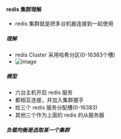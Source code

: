 #### redis 集群理解

+ redis 集群就是把多台机器连接到一起使用

##### 理解
+ redis Cluster 采用哈希分区(0-16383个槽)
+ ![image](https://upload-images.jianshu.io/upload_images/9134763-1e9f87209409383b.png?imageMogr2/auto-orient/strip|imageView2/2/format/webp)

##### 模型
+ 六台主机开启 redis 服务
+ 都相互连接，并加入集群握手
+ 给三个 redis 服务分配槽(0-16383)
+ 其他三个作为上面的 redis 的从服务器

##### 负载均衡是选取某一个集群